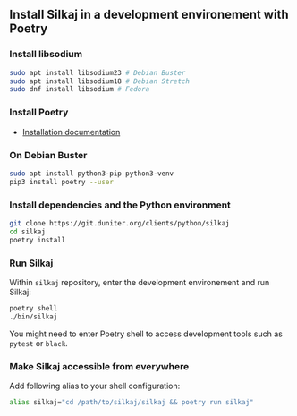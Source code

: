 ## Install Silkaj in a development environement with Poetry

### Install libsodium

```bash
sudo apt install libsodium23 # Debian Buster
sudo apt install libsodium18 # Debian Stretch
sudo dnf install libsodium # Fedora
```

### Install Poetry
- [Installation documentation](https://poetry.eustace.io/docs/#installation)

### On Debian Buster
```bash
sudo apt install python3-pip python3-venv
pip3 install poetry --user
```

### Install dependencies and the Python environment
```bash
git clone https://git.duniter.org/clients/python/silkaj
cd silkaj
poetry install
```

### Run Silkaj
Within `silkaj` repository, enter the development environement and run Silkaj:
```bash
poetry shell
./bin/silkaj
```

You might need to enter Poetry shell to access development tools such as `pytest` or `black`.

### Make Silkaj accessible from everywhere

Add following alias to your shell configuration:
```bash
alias silkaj="cd /path/to/silkaj/silkaj && poetry run silkaj"
```
